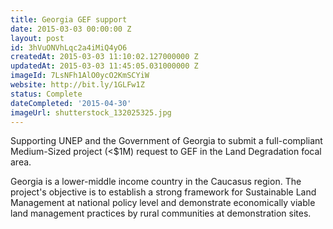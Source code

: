 ```yaml
---
title: Georgia GEF support
date: 2015-03-03 00:00:00 Z
layout: post
id: 3hVuONVhLqc2a4iMiQ4yO6
createdAt: 2015-03-03 11:10:02.127000000 Z
updatedAt: 2015-03-03 11:45:05.031000000 Z
imageId: 7LsNFh1AlO0ycO2KmSCYiW
website: http://bit.ly/1GLFw1Z
status: Complete
dateCompleted: '2015-04-30'
imageUrl: shutterstock_132025325.jpg
---
```


Supporting UNEP and the Government of Georgia to submit a full-compliant Medium-Sized project (<$1M) request to GEF in the Land Degradation focal area. 

Georgia is a lower-middle income country in the Caucasus region. The project's objective is to establish a strong framework for Sustainable Land Management at national policy level and demonstrate economically viable land management practices by rural communities at demonstration sites.